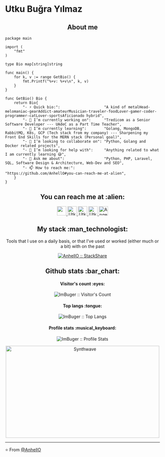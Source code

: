 # Utku Buğra Yılmaz

<h2 align="center">About me</h2>

```golang
package main

import (
	"fmt"
)

type Bio map[string]string

func main() {
	for k, v := range GetBio() {
		fmt.Printf("%+v: %+v\n", k, v)
	}
}

func GetBio() Bio {
	return Bio{
		"- ⚡ Quick bio:":                    "A kind of metalHead-melomaniac-gearAddict-amateurMusician-traveler-foodLover-gamer-coder-programmer-catLover-sportsAficionado hybrid",
		"- 🔭 I’m currently working on":      "Tredicom as a Senior Software Developer --- UAdeC as a Part Time Teacher",
		"- 🌱 I’m currently learning":        "Golang, MongoDB, RabbitMQ, K8s, GCP (Tech stack from my company) --- Sharpening my Front End Skills for the MERN stack (Personal goal)",
		"- 👯 I’m looking to collaborate on": "Python, Golang and Docker related projects",
		"- 🤔 I’m looking for help with":     "Anything related to what I am currently learning 😅",
		"- 💬 Ask me about":                  "Python, PHP, Laravel, SQL, Software Design & Architecture, Web-Dev and SEO",
		"- 📫 How to reach me:":              "https://github.com/AnhellO#you-can-reach-me-at-alien",
	}
}
```

<h2 align="center">You can reach me at :alien:</h2>

<p align="center">
  <a href="https://www.instagram.com/utkubugra__/">
    <img src="https://www.vectorlogo.zone/logos/instagram/instagram-icon.svg" height="30" width="30">
  </a>

  <a href="https://www.linkedin.com/in/utku-buğra-yılmaz-668873221/">
    <img src="https://www.vectorlogo.zone/logos/linkedin/linkedin-icon.svg" alt="Utku Buğra Yılmaz's LinkedIn Profile" height="30" width="30">
  </a>

  <a href="https://stackoverflow.com/users/21350412/buğra">
    <img src="https://www.vectorlogo.zone/logos/stackoverflow/stackoverflow-icon.svg" alt="Utku Buğra Yılmaz's Stack Overflow Profile" height="30" width="30">
  </a>

  <a href="https://bionluk.com/imthebug">
    <img src="https://bgcp.bionluk.com/images/avatar/200x200/9b7dd049-410f-409f-9778-da05a21fbe14.png" alt="Utku Buğra Yılmaz's Bionluk Profile" height="30" width="30">
  </a>
  
  <a href="https://www.youtube.com/channel/UCPUwB4x7_6Dbvwsnfbe1yiQ">
    <img src="https://www.vectorlogo.zone/logos/youtube/youtube-icon.svg" alt="Angel Santiago Jaime Zavala's YouTube Channel" height="30" width="30">
  </a>
</p>

<h2 align="center">My stack :man_technologist:</h2>

<p align="center">Tools that I use on a daily basis, or that I've used or worked (either much or a bit) with on the past</p>
<p align="center">
  <a href="">
    <img src="http://img.shields.io/badge/tech-stack-0690fa.svg?style=flat" alt="AnhellO :: StackShare" />
  </a>
</p>

<h2 align="center">Github stats :bar_chart:</h2>

<h4 align="center">Visitor's count :eyes:</h4>

<p align="center"><img src="https://profile-counter.glitch.me/{ImBuger}/count.svg" alt="ImBuger :: Visitor's Count" /></p>

<h4 align="center">Top langs :tongue:</h4>

<p align="center"><img src="https://github-readme-stats.vercel.app/api/top-langs/?username=ImBuger&langs_count=10&theme=tokyonight&layout=compact" alt="ImBuger :: Top Langs" /></p>

<h4 align="center">Profile stats :musical_keyboard:</h4>

<p align="center"><img src="https://github-readme-stats.vercel.app/api?username=ImBuger&show_icons=true&theme=synthwave" alt="ImBuger :: Profile Stats" /></p>

<p align="center"><img src="https://thumbs.gfycat.com/GoodnaturedFondGaur-size_restricted.gif" alt="Synthwave" height="300" width="500"></p>


---

⭐️ From [@AnhellO](https://github.com/AnhellO)
